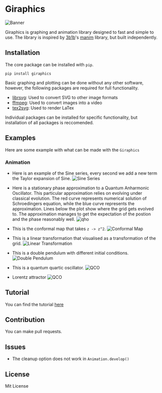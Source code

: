 # Giraphics
![Banner](https://github.com/tghira16/GiraFix/blob/master/res/banner.svg?raw=true=250x)

Giraphics is graphing and animation library designed to fast and simple to use. The library is inspired by [3b1b]'s [manim] library, but built independently.
## Installation
The core package can be installed with `pip`.

```
pip install giraphics
```

Basic graphing and plotting can be done without any other software, however, the following packages are required for full functionality.
* [librsvg]: Used to convert SVG to other image formats
* [ffmpeg]: Used to convert images into a video 
* [tex2svg]: Used to render LaTex

Individual packages can be installed for specific functionality, but installation of all packages is reccomended.
## Examples
Here are some example with what can be made with the `Giraphics`

### Animation 
* Here is an example of the Sine series, every second we add a new term the Taylor expansion of Sine.
![Sine Series](https://github.com/tghira16/Giraphics/blob/2ee931665e40ac08abc7c3d5c1e786850b206071/Examples/TaylorSeriesSine.gif)

* Here is a stationary phase approximation to a Quantum Anharmonic Oscillator. This particular approximation relies on evolving under classical evolution. 
The red curve represents numerical solution of Schroedingers equation, while the blue curve represents the approximation. Lines below the plot show where the grid gets evolved to. The approximation manages to get the expectation of the postion and the phase reasonably well.
![qho](https://github.com/tghira16/Giraphics/blob/9fadce9292134ad908eae19e52d6eb01a59e254d/Examples/QHO_kick_eigen22%20copy.gif)
 * This is the conformal map that takes `z -> z^2`.
 ![Conformal Map](https://github.com/tghira16/Giraphics/blob/3954109a0ce0ad0f6c1dd7b809207faeb3f10d79/Examples/SquareTransform.gif)
 * This is a linear transformation that visualised as a transformation of the grid.
 ![Linear Transformation](https://github.com/tghira16/Giraphics/blob/3954109a0ce0ad0f6c1dd7b809207faeb3f10d79/Examples/LinTrans02.gif)
 * This is a double pendulum with different initial conditions.
 ![Double Pendulum](https://github.com/tghira16/Giraphics/blob/master/res/DoublePendulum.gif)
 * This is a quantum quartic oscillator. 
 ![QCO](https://github.com/tghira16/Giraphics/blob/master/res/QuarticOscillator.gif?raw=true)
 * Lorentz attractor
 ![QCO](https://github.com/tghira16/Giraphics/blob/master/res/lorentz.gif?raw=true)

## Tutorial 
You can find the tutorial [here]

## Contribution
You can make pull requests.

## Issues 

* The cleanup option does not work in `Animation.develop()`
## License
Mit License

[ffmpeg]: <https://ffmpeg.org/>
[3b1b]: <https://github.com/3b1b>
[manim]: <https://github.com/3b1b/manim>
[librsvg]: <https://github.com/GNOME/librsvg>
[tex2svg]: <https://github.com/mathjax/mathjax-node-cli/blob/master/bin/tex2svg>
[plot]: <https://github.com/tghira16/GiraFix/blob/master/Examples/graph_example.py>
[complexplot]: <https://github.com/tghira16/GiraFix/blob/master/Examples/Complex_Function_Example.py>
[vectorfield]: <https://github.com/tghira16/GiraFix/blob/master/Examples/Vector_field_example.py>
[here]: <https://github.com/tghira16/Giraphics/blob/master/tutorial.md>
